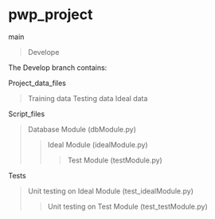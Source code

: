 # pwp_project

main
> Develope

The Develop branch contains:

Project_data_files
> Training data
> Testing data
> Ideal data

Script_files
> Database Module (dbModule.py)
>> Ideal Module (idealModule.py)
>>> Test Module (testModule.py)

Tests
> Unit testing on Ideal Module (test_idealModule.py)
>> Unit testing on Test Module (test_testModule.py)
